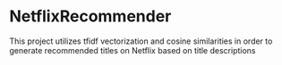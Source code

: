# NetflixRecommender

This project utilizes tfidf vectorization and cosine similarities in order to generate recommended titles on Netflix based on title descriptions
